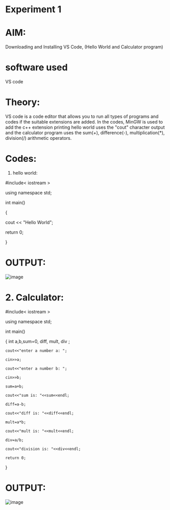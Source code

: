 # Experiment 1 
# AIM: 
Downloading and Installing VS Code, (Hello World and Calculator program)
# software used
VS code 

# Theory: 
VS code is a code editor that allows you to run all types of programs and codes if the suitable extensions are added. In the codes, MinGW is used to add the c++ extension
printing hello world uses the "cout" character output and the calculator program uses the sum(+), difference(-), multiplication(*), division(/) arithmetic operators.

# Codes: 
1. hello world:

#include< iostream >

using namespace std;

int main() 

{

   cout << "Hello World"; 
   
   return 0;
   
}


# OUTPUT: 

 ![image](https://github.com/user-attachments/assets/c25720e4-d66f-4d80-90b3-a679328dbb1d)


# 2. Calculator:


#include< iostream >

using namespace std;

int main()

{
    int a,b,sum=0, diff, mult, div ;
    
    cout<<"enter a number a: ";
    
    cin>>a;
    
    cout<<"enter a number b: ";
    
    cin>>b; 

    sum=a+b;
    
    cout<<"sum is: "<<sum<<endl; 

    diff=a-b; 
    
    cout<<"diff is: "<<diff<<endl;

    mult=a*b;
    
    cout<<"mult is: "<<mult<<endl;

    div=a/b;
    
    cout<<"division is: "<<div<<endl; 

    return 0;
    
}

# OUTPUT:
![image](https://github.com/user-attachments/assets/868e576e-ead6-4799-b318-75ab69c6864a)
